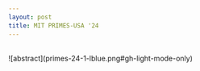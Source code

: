 ```yaml
---
layout: post
title: MIT PRIMES-USA '24
---
```

<br>
![abstract](primes-24-1-lblue.png#gh-light-mode-only)


